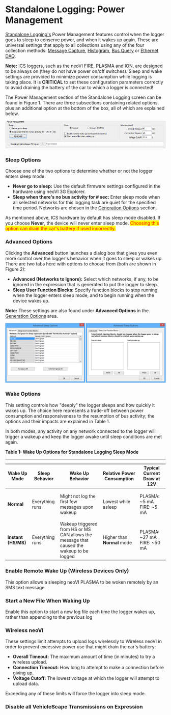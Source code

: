 # Standalone Logging: Power Management

[Standalone Logging's](./) Power Management features control when the logger goes to sleep to conserve power, and when it wakes up again. These are universal settings that apply to all collections using any of the four collection methods: [Message Capture](standalone-logging-collections-and-methods/collections-and-methods-message-capture-method/), [Histogram](standalone-logging-collections-and-methods/collections-and-methods-histogram-method.md), [Bus Query](standalone-logging-collections-and-methods/collections-and-methods-bus-query-method.md) or [Ethernet DAQ](standalone-logging-collections-and-methods/collections-and-methods-ethernet-daq-method.md).

**Note:** ICS loggers, such as the neoVI FIRE, PLASMA and ION, are designed to be always on (they do not have power on/off switches). Sleep and wake settings are provided to minimize power consumption while logging is taking place. It is **CRITICAL** to set these configuration parameters correctly to avoid draining the battery of the car to which a logger is connected!

The Power Management section of the Standalone Logging screen can be found in Figure 1. There are three subsections containing related options, plus an additional option at the bottom of the box, all of which are explained below.

![Figure 1: Standalone Logging Power Management Options.](../../../../.gitbook/assets/spyvssalpwrmgmt.gif)

### Sleep Options

Choose one of the two options to determine whether or not the logger enters sleep mode:

* **Never go to sleep:** Use the default firmware settings configured in the hardware using neoVI 3G Explorer.
* **Sleep when there's no bus activity for # sec:** Enter sleep mode when all selected networks for this logging task are quiet for the specified time period. Networks are chosen in the [Generation Options](standalone-logging-generation-options.md) section.

As mentioned above, ICS hardware by default has sleep mode disabled. If you choose **Never**, the device will never enter sleep mode. <mark style="color:red;">Choosing this option can drain the car's battery if used incorrectly.</mark>

### Advanced Options

Clicking the **Advanced** button launches a dialog box that gives you even more control over the logger's behavior when it goes to sleep or wakes up. There are two tabs here with options to choose from (both are shown in Figure 2):

* **Advanced (Networks to Ignore):** Select which networks, if any, to be ignored in the expression that is generated to put the logger to sleep.
* **Sleep User Function Blocks:** Specify function blocks to stop running when the logger enters sleep mode, and to begin running when the device wakes up.

**Note:** These settings are also found under **Advanced Options** in the [Generation Options](standalone-logging-generation-options.md) area.

![Figure 2: Standalone Logging Power Management Advanced Options. Left, the Advanced tab, right, the Sleep User Function Blocks tab.](../../../../.gitbook/assets/spyvssalreportoptions_advanced.gif)

### Wake Options

This setting controls how "deeply" the logger sleeps and how quickly it wakes up. The choice here represents a trade-off between power consumption and responsiveness to the resumption of bus activity; the options and their impacts are explained in Table 1.

In both modes, any activity on any network connected to the logger will trigger a wakeup and keep the logger awake until sleep conditions are met again.

**Table 1: Wake Up Options for Standalone Logging Sleep Mode**

***

| Wake Up Mode        | Sleep Behavior  | Wake Up Behavior                                                                          | Relative Power Consumption  | Typical Current Draw at 12V           |
| ------------------- | --------------- | ----------------------------------------------------------------------------------------- | --------------------------- | ------------------------------------- |
| **Normal**          | Everything runs | Might not log the first few messages upon wakeup                                          | Lowest while asleep         | <p>PLASMA: ~5 mA<br>FIRE: ~5 mA</p>   |
| **Instant (HS/MS)** | Everything runs | Wakeup triggered from HS or MS CAN allows the message that caused the wakeup to be logged | Higher than **Normal** mode | <p>PLASMA: ~27 mA<br>FIRE: ~50 mA</p> |

### Enable Remote Wake Up (Wireless Devices Only)

This option allows a sleeping neoVI PLASMA to be woken remotely by an SMS text message.

### Start a New File When Waking Up

Enable this option to start a new log file each time the logger wakes up, rather than appending to the previous log

### Wireless neoVI

These settings limit attempts to upload logs wirelessly to Wireless neoVI in order to prevent excessive power use that might drain the car's battery:

* **Overall Timeout:** The maximum amount of time (in minutes) to try a wireless upload.
* **Connection Timeout:** How long to attempt to make a connection before giving up.
* **Voltage Cutoff:** The lowest voltage at which the logger will attempt to upload data.

Exceeding any of these limits will force the logger into sleep mode.

### Disable all VehicleScape Transmissions on Expression
